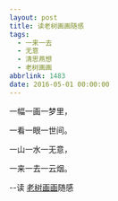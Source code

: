 ```yaml
---
layout: post
title: 读老树画画随感
tags:
  - 一来一去
  - 无意
  - 清思燕想
  - 老树画画
abbrlink: 1483
date: 2016-05-01 00:00:00
---
```


<!-- build time:Sat Jun 23 2018 12:05:16 GMT+0800 (中国标准时间) -->

一幅一画一梦里，

一看一眼一世间。

一山一水一无意，

一来一去一云烟。

--读 [老树画画](http://mp.weixin.qq.com/s?__biz=MzAxODEzNjg2NQ==&mid=2719068996&idx=2&sn=7402894032d543095fd1536011f0284a&scene=2&srcid=0430zMmdFjPsXb3hckzqh8oA&from=timeline&isappinstalled=0#wechat_redirect)随感
<!-- rebuild by neat -->